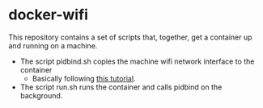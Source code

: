 docker-wifi  
======================

This repository contains a set of scripts that, together, get a container up and running on a machine.  

* The script pidbind.sh copies the machine wifi network interface to the container  
    * Basically following [this tutorial](https://github.com/fgg89/docker-ap/wiki/Container-access-to-wireless-network-interface).  
* The script run.sh runs the container and calls pidbind on the background.    
